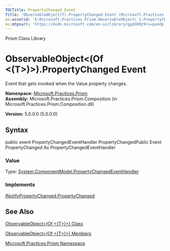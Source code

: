```yaml
---
TOCTitle: PropertyChanged Event
Title: 'ObservableObject(T).PropertyChanged Event (Microsoft.Practices.Prism)'
ms:assetid: 'E:Microsoft.Practices.Prism.ObservableObject\`1.PropertyChanged'
ms:mtpsurl: 'https://msdn.microsoft.com/en-us/library/gg430929(v=pandp.50)'
---
```


Prism Class Library

ObservableObject&lt;(Of &lt;(T&gt;)&gt;).PropertyChanged Event
==================================================================

Event that gets invoked when the Value property changes.

**Namespace:** [Microsoft.Practices.Prism](https://msdn.microsoft.com/library/microsoft.practices.prism)
**Assembly:** Microsoft.Practices.Prism.Composition (in Microsoft.Practices.Prism.Composition.dll)

**Version:** 5.0.0.0 (5.0.0.0)

## Syntax


public event PropertyChangedEventHandler PropertyChangedPublic Event PropertyChanged As PropertyChangedEventHandler
### Value

Type: [System.ComponentModel.PropertyChangedEventHandler](http://msdn.microsoft.com/en-us/library/hyza7z75)
### Implements

[INotifyPropertyChanged.PropertyChanged](http://msdn.microsoft.com/en-us/library/ms133023)

See Also
--------


[ObservableObject&lt;(Of &lt;(T&gt;)&gt;) Class](https://msdn.microsoft.com/library/microsoft.practices.prism.observableobject%601)

[ObservableObject&lt;(Of &lt;(T&gt;)&gt;) Members](https://msdn.microsoft.com/allmembers.t:microsoft.practices.prism.observableobject%601)

[Microsoft.Practices.Prism Namespace](https://msdn.microsoft.com/library/microsoft.practices.prism)
